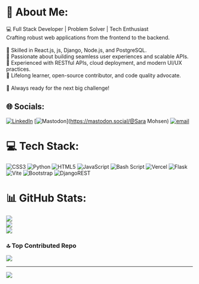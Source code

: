 # 💫 About Me:
💻 Full Stack Developer | Problem Solver | Tech Enthusiast<br>Crafting robust web applications from the frontend to the backend.<br><br>🔹 Skilled in React.js, js, Django, Node.js, and PostgreSQL.<br>🔹 Passionate about building seamless user experiences and scalable APIs.<br>🔹 Experienced with RESTful APIs, cloud deployment, and modern UI/UX practices.<br>🔹 Lifelong learner, open-source contributor, and code quality advocate.<br><br>🚀 Always ready for the next big challenge!


## 🌐 Socials:
[![LinkedIn](https://img.shields.io/badge/LinkedIn-%230077B5.svg?logo=linkedin&logoColor=white)](https://linkedin.com/in/https://www.linkedin.com/in/sara-mohsen-905hba/) [![Mastodon](https://img.shields.io/badge/-MASTODON-%232B90D9?logo=mastodon&logoColor=white)](https://mastodon.social/@Sara Mohsen) [![email](https://img.shields.io/badge/Email-D14836?logo=gmail&logoColor=white)](mailto:saramohsen0901@gmail.com) 

# 💻 Tech Stack:
![CSS3](https://img.shields.io/badge/css3-%231572B6.svg?style=for-the-badge&logo=css3&logoColor=white) ![Python](https://img.shields.io/badge/python-3670A0?style=for-the-badge&logo=python&logoColor=ffdd54) ![HTML5](https://img.shields.io/badge/html5-%23E34F26.svg?style=for-the-badge&logo=html5&logoColor=white) ![JavaScript](https://img.shields.io/badge/javascript-%23323330.svg?style=for-the-badge&logo=javascript&logoColor=%23F7DF1E) ![Bash Script](https://img.shields.io/badge/bash_script-%23121011.svg?style=for-the-badge&logo=gnu-bash&logoColor=white) ![Vercel](https://img.shields.io/badge/vercel-%23000000.svg?style=for-the-badge&logo=vercel&logoColor=white) ![Flask](https://img.shields.io/badge/flask-%23000.svg?style=for-the-badge&logo=flask&logoColor=white) ![Vite](https://img.shields.io/badge/vite-%23646CFF.svg?style=for-the-badge&logo=vite&logoColor=white) ![Bootstrap](https://img.shields.io/badge/bootstrap-%238511FA.svg?style=for-the-badge&logo=bootstrap&logoColor=white) ![DjangoREST](https://img.shields.io/badge/DJANGO-REST-ff1709?style=for-the-badge&logo=django&logoColor=white&color=ff1709&labelColor=gray)
# 📊 GitHub Stats:
![](https://github-readme-stats.vercel.app/api?username=Sara1Mohsen&theme=dark&hide_border=false&include_all_commits=true&count_private=true)<br/>
![](https://nirzak-streak-stats.vercel.app/?user=Sara1Mohsen&theme=dark&hide_border=false)<br/>
![](https://github-readme-stats.vercel.app/api/top-langs/?username=Sara1Mohsen&theme=dark&hide_border=false&include_all_commits=true&count_private=true&layout=compact)

### 🔝 Top Contributed Repo
![](https://github-contributor-stats.vercel.app/api?username=Sara1Mohsen&limit=5&theme=dark&combine_all_yearly_contributions=true)

---
[![](https://visitcount.itsvg.in/api?id=Sara1Mohsen&icon=0&color=0)](https://visitcount.itsvg.in)

<!-- Proudly created with GPRM ( https://gprm.itsvg.in ) -->
